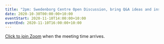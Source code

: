 ```yaml
---
title: "2pm: Swedenborg Centre Open Discussion, bring Q&A ideas and insights about inner life"
date: 2020-10-30T00:00:00+10:00
eventStart: 2020-11-10T14:00:00+10:00
eventEnd: 2020-11-10T16:00:00+10:00
---
```


[Click to join Zoom](https://us02web.zoom.us/j/124469612?pwd=NjlOZ3RpU2NWV1g1a2Zmb29ZL3ZsQT09) when the meeting time arrives.